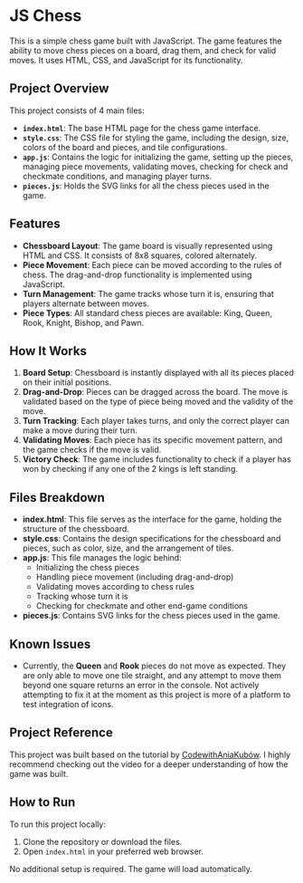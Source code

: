 # JS Chess

This is a simple chess game built with JavaScript. The game features the ability to move chess pieces on a board, drag them, and check for valid moves. It uses HTML, CSS, and JavaScript for its functionality.

## Project Overview

This project consists of 4 main files:

- **`index.html`**: The base HTML page for the chess game interface.
- **`style.css`**: The CSS file for styling the game, including the design, size, colors of the board and pieces, and tile configurations.
- **`app.js`**: Contains the logic for initializing the game, setting up the pieces, managing piece movements, validating moves, checking for check and checkmate conditions, and managing player turns.
- **`pieces.js`**: Holds the SVG links for all the chess pieces used in the game.

## Features

- **Chessboard Layout**: The game board is visually represented using HTML and CSS. It consists of 8x8 squares, colored alternately.
- **Piece Movement**: Each piece can be moved according to the rules of chess. The drag-and-drop functionality is implemented using JavaScript.
- **Turn Management**: The game tracks whose turn it is, ensuring that players alternate between moves.
- **Piece Types**: All standard chess pieces are available: King, Queen, Rook, Knight, Bishop, and Pawn.

## How It Works

1. **Board Setup**: Chessboard is instantly displayed with all its pieces placed on their initial positions.
2. **Drag-and-Drop**: Pieces can be dragged across the board. The move is validated based on the type of piece being moved and the validity of the move.
3. **Turn Tracking**: Each player takes turns, and only the correct player can make a move during their turn.
4. **Validating Moves**: Each piece has its specific movement pattern, and the game checks if the move is valid.
5. **Victory Check**: The game includes functionality to check if a player has won by checking if any one of the 2 kings is left standing.

## Files Breakdown

- **index.html**: This file serves as the interface for the game, holding the structure of the chessboard.
- **style.css**: Contains the design specifications for the chessboard and pieces, such as color, size, and the arrangement of tiles.
- **app.js**: This file manages the logic behind:
  - Initializing the chess pieces
  - Handling piece movement (including drag-and-drop)
  - Validating moves according to chess rules
  - Tracking whose turn it is
  - Checking for checkmate and other end-game conditions
- **pieces.js**: Contains SVG links for the chess pieces used in the game.

## Known Issues

- Currently, the **Queen** and **Rook** pieces do not move as expected. They are only able to move one tile straight, and any attempt to move them beyond one square returns an error in the console. Not actively attempting to fix it at the moment as this project is more of a platform to test integration of icons.

## Project Reference

This project was built based on the tutorial by [CodewithAniaKubów](https://www.youtube.com/watch?v=Qv0fvm5B0EM&list=PL1xF_OoSJsKqAgWBjfBIg2Cwc2Fhqsa0L&index=4&ab_channel=CodewithAniaKub%C3%B3w). I highly recommend checking out the video for a deeper understanding of how the game was built.

## How to Run

To run this project locally:

1. Clone the repository or download the files.
2. Open `index.html` in your preferred web browser.

No additional setup is required. The game will load automatically.

